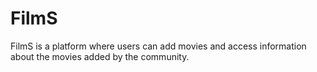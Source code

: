 # FilmS
FilmS is a platform where users can add movies and access information about the movies added by the community.
